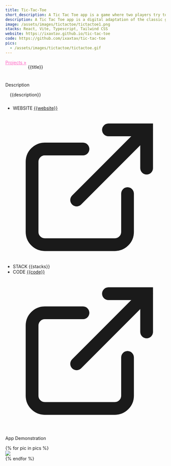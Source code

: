 ```yaml
---
title: Tic-Tac-Toe
short_description: A Tic Tac Toe app is a game where two players try to get three in a row on a grid.
description: A Tic Tac Toe app is a digital adaptation of the classic game where two players take turns marking a grid with X's and O's, aiming to get three in a row horizontally, vertically, or diagonally..
image: /assets/images/tictactoe/tictactoe1.png
stacks: React, Vite, Typescript, Tailwind CSS
website: https://ixaxtav.github.io/tic-tac-toe
code: https://github.com/ixaxtav/tic-tac-toe
pics:
  - /assets/images/tictactoe/tictactoe.gif
---
```


<div>
    <div style="display: flex;">
        <a href="/projects" style="color: rgb(255, 99, 195)">Projects &raquo;</a>
        <p style="padding-left: 5px;"> {{title}}
        </p>
    </div>
    <div style="margin-top: 25px">
        <p class="section-title">Description</p>
        <p style="text-indent: 1em">{{description}}</p>
    </div>
    <div style="margin-top: 25px">
        <ul>
            <li>
                <div>
                    <span class="badge">WEBSITE</span>
                    <a href="{{website}}" class="project-url">
                    {{website}}
                    <svg viewBox="0 0 24 24" focusable="false" class="icon"><g fill="none" stroke="currentColor" stroke-linecap="round" stroke-width="2"><path d="M18 13v6a2 2 0 0 1-2 2H5a2 2 0 0 1-2-2V8a2 2 0 0 1 2-2h6"></path><path d="M15 3h6v6"></path><path d="M10 14L21 3"></path></g></svg>
                    </a>
                </div>
            </li>
            <li>
                <div>
                <span class="badge">STACK</span>
                <span>{{stacks}}</span>
                </div>
            </li>
            <li>
                <div>
                <span class="badge">CODE</span>
                   <a href="{{code}}" class="project-url">
                    {{code}}
                    <svg viewBox="0 0 24 24" focusable="false" class="icon"><g fill="none" stroke="currentColor" stroke-linecap="round" stroke-width="2"><path d="M18 13v6a2 2 0 0 1-2 2H5a2 2 0 0 1-2-2V8a2 2 0 0 1 2-2h6"></path><path d="M15 3h6v6"></path><path d="M10 14L21 3"></path></g></svg>
                    </a>
                </div>
            </li>
        </ul>
    </div>
    <div style="margin-top: 25px">
        <p class="section-title">App Demonstration</p>
        {% for pic in pics %}
        <div class="app-demonstration">
            <img src="{{pic}}">
        </div>
        {% endfor %}
    </div>
</div>
